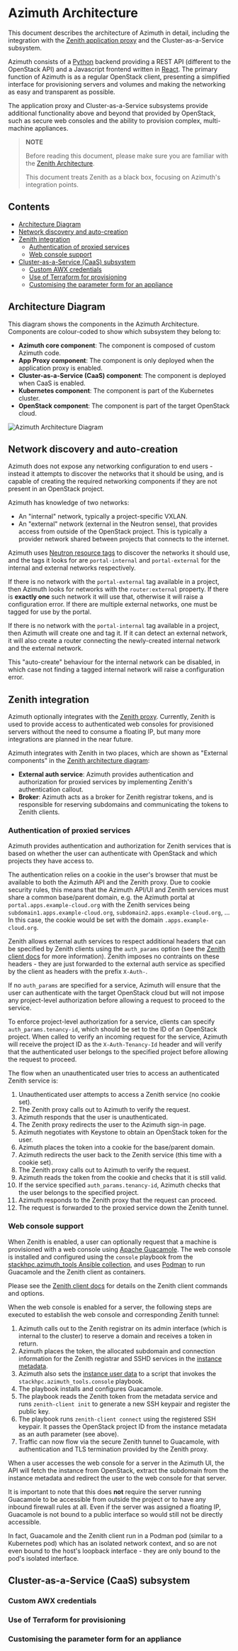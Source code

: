 # Azimuth Architecture  <!-- omit in toc -->

This document describes the architecture of Azimuth in detail, including the integration with
the [Zenith application proxy](https://github.com/stackhpc/zenith) and the Cluster-as-a-Service
subsystem.

Azimuth consists of a [Python](https://www.python.org/) backend providing a REST API (different
to the OpenStack API) and a Javascript frontend written in [React](https://reactjs.org/). The
primary function of Azimuth is as a regular OpenStack client, presenting a simplified interface
for provisioning servers and volumes and making the networking as easy and transparent as possible.

The application proxy and Cluster-as-a-Service subsystems provide additional functionality
above and beyond that provided by OpenStack, such as secure web consoles and the ability to
provision complex, multi-machine appliances.

> **NOTE**
>
> Before reading this document, please make sure you are familiar with the
> [Zenith Architecture](https://github.com/stackhpc/azimuth/blob/master/docs/architecture.md).
>
> This document treats Zenith as a black box, focusing on Azimuth's integration points.

## Contents  <!-- omit in toc -->

- [Architecture Diagram](#architecture-diagram)
- [Network discovery and auto-creation](#network-discovery-and-auto-creation)
- [Zenith integration](#zenith-integration)
  - [Authentication of proxied services](#authentication-of-proxied-services)
  - [Web console support](#web-console-support)
- [Cluster-as-a-Service (CaaS) subsystem](#cluster-as-a-service-caas-subsystem)
  - [Custom AWX credentials](#custom-awx-credentials)
  - [Use of Terraform for provisioning](#use-of-terraform-for-provisioning)
  - [Customising the parameter form for an appliance](#customising-the-parameter-form-for-an-appliance)

## Architecture Diagram

This diagram shows the components in the Azimuth Architecture. Components are colour-coded
to show which subsystem they belong to:

  * **Azimuth core component**: The component is composed of custom Azimuth code.
  * **App Proxy component**: The component is only deployed when the application proxy is enabled.
  * **Cluster-as-a-Service (CaaS) component**: The component is deployed when CaaS is enabled.
  * **Kubernetes component**: The component is part of the Kubernetes cluster.
  * **OpenStack component**: The component is part of the target OpenStack cloud.

![Azimuth Architecture Diagram](./architecture-full.png)

## Network discovery and auto-creation

Azimuth does not expose any networking configuration to end users - instead it attempts to discover
the networks that it should be using, and is capable of creating the required networking components
if they are not present in an OpenStack project.

Azimuth has knowledge of two networks:

  * An "internal" network, typically a project-specific VXLAN.
  * An "external" network (external in the Neutron sense), that provides access from outside
    of the OpenStack project. This is typically a provider network shared between projects
    that connects to the internet.

Azimuth uses
[Neutron resource tags](https://docs.openstack.org/neutron/latest/contributor/internals/tag.html)
to discover the networks it should use, and the tags it looks for are `portal-internal` and
`portal-external` for the internal and external networks respectively.

If there is no network with the `portal-external` tag available in a project, then Azimuth looks
for networks with the `router:external` property. If there is **exactly one** such network it
will use that, otherwise it will raise a configuration error. If there are multiple external
networks, one must be tagged for use by the portal.

If there is no network with the `portal-internal` tag available in a project, then Azimuth will
create one and tag it. If it can detect an external network, it will also create a router
connecting the newly-created internal network and the external network.

This "auto-create" behaviour for the internal network can be disabled, in which case not finding
a tagged internal network will raise a configuration error.

## Zenith integration

Azimuth optionally integrates with the [Zenith proxy](https://github.com/stackhpc/zenith).
Currently, Zenith is used to provide access to authenticated web consoles for provisioned servers
without the need to consume a floating IP, but many more integrations are planned in the near
future.

Azimuth integrates with Zenith in two places, which are shown as "External components" in the
[Zenith architecture diagram](https://github.com/stackhpc/zenith/blob/main/docs/architecture.md#architecture-diagram):

  * **External auth service**: Azimuth provides authentication and authorization for proxied
    services by implementing Zenith's authentication callout.
  * **Broker**: Azimuth acts as a broker for Zenith registrar tokens, and is responsible for
    reserving subdomains and communicating the tokens to Zenith clients.

### Authentication of proxied services

Azimuth provides authentication and authorization for Zenith services that is based on whether
the user can authenticate with OpenStack and which projects they have access to.

The authentication relies on a cookie in the user's browser that must be available to
both the Azimuth API and the Zenith proxy. Due to cookie security rules, this means that
the Azimuth API/UI and Zenith services must share a common base/parent domain, e.g.
the Azimuth portal at `portal.apps.example-cloud.org` with the Zenith services being
`subdomain1.apps.example-cloud.org`, `subdomain2.apps.example-cloud.org`, ... In this case,
the cookie would be set with the domain `.apps.example-cloud.org`.

Zenith allows external auth services to respect additional headers that can be specified by
Zenith clients using the `auth_params` option (see the
[Zenith client docs](https://github.com/stackhpc/zenith/blob/main/docs/client.md) for more
information). Zenith imposes no contraints on these headers - they are just forwarded to the
external auth service as specified by the client as headers with the prefix `X-Auth-`.

If no `auth_params` are specified for a service, Azimuth will ensure that the user can
authenticate with the target OpenStack cloud but will not impose any project-level authorization
before allowing a request to proceed to the service.

To enforce project-level authorization for a service, clients can specify
`auth_params.tenancy-id`, which should be set to the ID of an OpenStack project. When called to
verify an incoming request for the service, Azimuth will receive the project ID as the
`X-Auth-Tenancy-Id` header and will verify that the authenticated user belongs to the specified
project before allowing the request to proceed.

The flow when an unauthenticated user tries to access an authenticated Zenith service is:

  1. Unauthenticated user attempts to access a Zenith service (no cookie set).
  1. The Zenith proxy calls out to Azimuth to verify the request.
  1. Azimuth responds that the user is unauthenticated.
  1. The Zenith proxy redirects the user to the Azimuth sign-in page.
  1. Azimuth negotiates with Keystone to obtain an OpenStack token for the user.
  1. Azimuth places the token into a cookie for the base/parent domain.
  1. Azimuth redirects the user back to the Zenith service (this time with a cookie set).
  1. The Zenith proxy calls out to Azimuth to verify the request.
  1. Azimuth reads the token from the cookie and checks that it is still valid.
  1. If the service specified `auth_params.tenancy-id`, Azimuth checks that the user
     belongs to the specified project.
  1. Azimuth responds to the Zenith proxy that the request can proceed.
  1. The request is forwarded to the proxied service down the Zenith tunnel.

### Web console support

When Zenith is enabled, a user can optionally request that a machine is provisioned with a web
console using [Apache Guacamole](https://guacamole.apache.org/). The web console is installed
and configured using the `console` playbook from the
[stackhpc.azimuth_tools Ansible collection](https://github.com/stackhpc/ansible-collection-azimuth-tools),
and uses [Podman](https://podman.io/) to run Guacamole and the Zenith client as containers.

Please see the [Zenith client docs](https://github.com/stackhpc/zenith/blob/main/docs/client.md)
for details on the Zenith client commands and options.

When the web console is enabled for a server, the following steps are executed to establish
the web console and corresponding Zenith tunnel:

  1. Azimuth calls out to the Zenith registrar on its admin interface (which is internal to
     the cluster) to reserve a domain and receives a token in return.
  1. Azimuth places the token, the allocated subdomain and connection information for the Zenith
     registrar and SSHD services in the
     [instance metadata](https://docs.openstack.org/nova/latest/user/metadata.html).
  1. Azimuth also sets the
     [instance user data](https://docs.openstack.org/nova/latest/user/metadata.html#user-data)
     to a script that invokes the `stackhpc.azimuth_tools.console` playbook.
  1. The playbook installs and configures Guacamole.
  1. The playbook reads the Zenith token from the metadata service and runs `zenith-client init`
     to generate a new SSH keypair and register the public key.
  1. The playbook runs `zenith-client connect` using the registered SSH keypair. It passes
     the OpenStack project ID from the instance metadata as an auth parameter (see above).
  1. Traffic can now flow via the secure Zenith tunnel to Guacamole, with authentication
     and TLS termination provided by the Zenith proxy.

When a user accesses the web console for a server in the Azimuth UI, the API will fetch the
instance from OpenStack, extract the subdomain from the instance metadata and redirect the
user to the web console for that server.

It is important to note that this does **not** require the server running Guacamole to be
accessible from outside the project or to have any inbound firewall rules at all. Even if
the server was assigned a floating IP, Guacamole is not bound to a public interface so would
still not be directly accessible.

In fact, Guacamole and the Zenith client run in a Podman pod (similar to a Kubernetes pod)
which has an isolated network context, and so are not even bound to the host's loopback
interface - they are only bound to the pod's isolated interface.

## Cluster-as-a-Service (CaaS) subsystem

### Custom AWX credentials

### Use of Terraform for provisioning

### Customising the parameter form for an appliance

